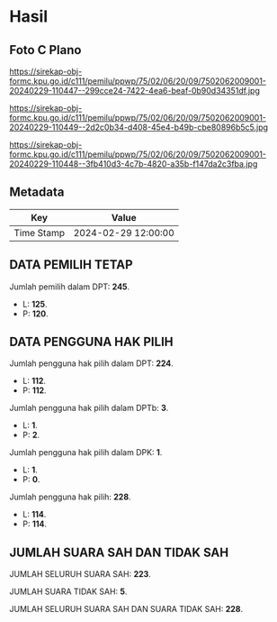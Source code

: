 # Hasil

## Foto C Plano

https://sirekap-obj-formc.kpu.go.id/c111/pemilu/ppwp/75/02/06/20/09/7502062009001-20240229-110447--299cce24-7422-4ea6-beaf-0b90d34351df.jpg

https://sirekap-obj-formc.kpu.go.id/c111/pemilu/ppwp/75/02/06/20/09/7502062009001-20240229-110449--2d2c0b34-d408-45e4-b49b-cbe80896b5c5.jpg

https://sirekap-obj-formc.kpu.go.id/c111/pemilu/ppwp/75/02/06/20/09/7502062009001-20240229-110448--3fb410d3-4c7b-4820-a35b-f147da2c3fba.jpg


## Metadata

| Key        | Value               |
| ---------- | ------------------- |
| Time Stamp | 2024-02-29 12:00:00 |


## DATA PEMILIH TETAP

Jumlah pemilih dalam DPT: **245**.
 * L: **125**.
 * P: **120**.

## DATA PENGGUNA HAK PILIH

Jumlah pengguna hak pilih dalam DPT: **224**.
 * L: **112**.
 * P: **112**.

Jumlah pengguna hak pilih dalam DPTb: **3**.
 * L: **1**.
 * P: **2**.

Jumlah pengguna hak pilih dalam DPK: **1**.
 * L: **1**.
 * P: **0**.

Jumlah pengguna hak pilih: **228**.
 * L: **114**.
 * P: **114**.

## JUMLAH SUARA SAH DAN TIDAK SAH

JUMLAH SELURUH SUARA SAH: **223**.

JUMLAH SUARA TIDAK SAH: **5**.

JUMLAH SELURUH SUARA SAH DAN SUARA TIDAK SAH: **228**.


